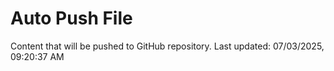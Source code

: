 # Auto Push File

Content that will be pushed to GitHub repository.
Last updated: 07/03/2025, 09:20:37 AM